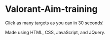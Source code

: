 # Valorant-Aim-training

Click as many targets as you can in 30 seconds!

Made using HTML, CSS, JavaScript, and JQuery.
